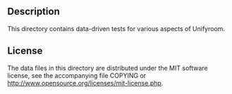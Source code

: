 Description
------------

This directory contains data-driven tests for various aspects of Unifyroom.

License
--------

The data files in this directory are distributed under the MIT software
license, see the accompanying file COPYING or
http://www.opensource.org/licenses/mit-license.php.

